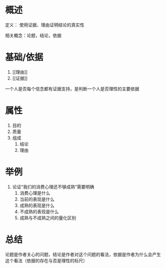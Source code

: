# 概述
定义： 使用证据、理由证明结论的真实性

相关概念：论题，结论，依据
# 基础/依据
1. [[理由]] 
2. [[证据]] 

一个人是否每个信念都有证据支持，是判断一个人是否理性的主要依据
# 属性
1. 目的
2. 质量
3. 组成
	1. 结论
	2. 理由

# 举例
1. 论证“我们的消费心理还不够成熟”需要明确
	1. 消费心理是什么
	2. 当前的表现是什么
	3. 成熟的表现是什么
	4. 不成熟的表现是什么
	5. 成熟与不成熟之间的量化区别
# 总结
论题是作者关心的问题，结论是作者对这个问题的看法，依据是作者为什么会产生这个看法（依据的存在与否是理性的标尺）